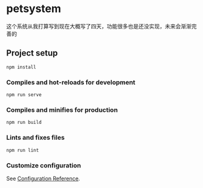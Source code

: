 
# petsystem
这个系统从我打算写到现在大概写了四天，功能很多也是还没实现，未来会渐渐完善的
## Project setup
```
npm install
```

### Compiles and hot-reloads for development
```
npm run serve
```

### Compiles and minifies for production
```
npm run build
```

### Lints and fixes files
```
npm run lint
```

### Customize configuration
See [Configuration Reference](https://cli.vuejs.org/config/).
